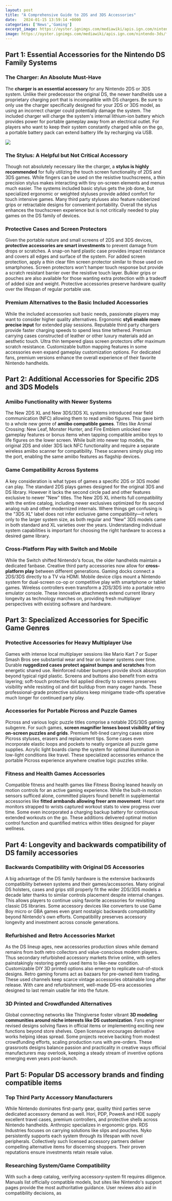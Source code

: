 ```yaml
---
layout: post
title: "A Comprehensive Guide to 2DS and 3DS Accessories"
date:   2024-01-15 13:59:14 +0000
categories: ['News','Gaming']
excerpt_image: https://oyster.ignimgs.com/mediawiki/apis.ign.com/nintendo-3ds/f/f4/Nintendo_2ds_front_view_large.jpg
image: https://oyster.ignimgs.com/mediawiki/apis.ign.com/nintendo-3ds/f/f4/Nintendo_2ds_front_view_large.jpg
---
```


## Part 1: Essential Accessories for the Nintendo DS Family Systems
### The Charger: An Absolute Must-Have 
The **charger is an essential accessory** for any Nintendo 2DS or 3DS system. Unlike their predecessor the original DS, the newer handhelds use a proprietary charging port that is incompatible with DS chargers. Be sure to only use the charger specifically designed for your 2DS or 3DS model, as using an incorrect charger could potentially damage the system. The included charger will charge the system's internal lithium-ion battery which provides power for portable gameplay away from an electrical outlet. For players who want to keep their system constantly charged while on the go, a portable battery pack can extend battery life by recharging via USB. 

![](https://oyster.ignimgs.com/mediawiki/apis.ign.com/nintendo-3ds/f/f4/Nintendo_2ds_front_view_large.jpg)
### The Stylus: A Helpful but Not Critical Accessory
Though not absolutely necessary like the charger, a **stylus is highly recommended** for fully utilizing the touch screen functionality of 2DS and 3DS games. While fingers can be used on the resistive touchscreens, a thin precision stylus makes interacting with tiny on-screen elements and menus much easier. The systems included basic stylus gets the job done, but specialized ergonomic or weighted styluses provide added comfort for touch intensive games. Many third party styluses also feature rubberized grips or retractable designs for convenient portability. Overall the stylus enhances the touchscreen experience but is not critically needed to play games on the DS family of devices.
### Protective Cases and Screen Protectors
Given the portable nature and small screens of 2DS and 3DS devices, **protective accessories are smart investments** to prevent damage from drops or scratches. A snap-on hard plastic case provides impact resistance and covers all edges and surface of the system. For added screen protection, apply a thin clear film screen protector similar to those used on smartphones. Screen protectors won't hamper touch response but provide a scratch resistant barrier over the resistive touch layer. Bulkier grips or pouches are also available for those wanting extra protection with a tradeoff of added size and weight. Protective accessories preserve hardware quality over the lifespan of regular portable use.
### Premium Alternatives to the Basic Included Accessories
While the included accessories suit basic needs, passionate players may want to consider higher quality alternatives. Ergonomic **styli enable more precise input** for extended play sessions. Reputable third party chargers provide faster charging speeds to spend less time tethered. Premium carrying cases constructed of leather or other luxury materials add an aesthetic touch. Ultra thin tempered glass screen protectors offer maximum scratch resistance. Customizable button mapping features in some accessories even expand gameplay customization options. For dedicated fans, premium versions enhance the overall experience of their favorite Nintendo handhelds.
## Part 2: Additional Accessories for Specific 2DS and 3DS Models  
### Amiibo Functionality with Newer Systems
The New 2DS XL and New 3DS/3DS XL systems introduced near field communication (NFC) allowing them to read amiibo figures. This gave birth to a whole new genre of **amiibo compatible games**. Titles like Animal Crossing: New Leaf, Monster Hunter, and Fire Emblem unlocked new gameplay features or bonus items when tapping compatible amiibo toys to life figures on the lower screen. While built into newer top models, the original 2DS and older 3DS lack NFC functionality and require a separate wireless amiibo scanner for compatibility. These scanners simply plug into the port, enabling the same amiibo features as flagship devices.
### Game Compatibility Across Systems
A key consideration is what types of games a specific 2DS or 3DS model can play. The standard 2DS plays games designed for the original 3DS and DS library. However it lacks the second circle pad and other features exclusive to newer "New" titles. The New 2DS XL inherits full compatibility with the entire catalog, including newer exclusives optimized for its second analog nub and other modernized internals. Where things get confusing is the "3DS XL" label does not infer exclusive game compatibility—it refers only to the larger system size, as both regular and "New" 3DS models came in both standard and XL varieties over the years. Understanding individual system capabilities is important for choosing the right hardware to access a desired game library.
### Cross-Platform Play with Switch and Mobile 
While the Switch shifted Nintendo's focus, the older handhelds maintain a dedicated fanbase. Creative third party accessories now allow for **cross-platform play** between different generations. Gaming docks connect a 2DS/3DS directly to a TV via HDMI. Mobile device clips mount a Nintendo system for dual-screen co-op or competitive play with smartphone or tablet games. Wireless controllers even transform a 2DS/3DS into a portable retro emulator console. These innovative attachments extend current library longevity as technology marches on, providing fresh multiplayer perspectives with existing software and hardware.
## Part 3: Specialized Accessories for Specific Game Genres  
### Protective Accessories for Heavy Multiplayer Use 
Games with intense local multiplayer sessions like Mario Kart 7 or Super Smash Bros see substantial wear and tear on loaner systems over time. Durable **ruggedized cases protect against bumps and scratches** from energetic shared use. Reinforced rubber bumpers provide shock absorption beyond typical rigid plastic. Screens and buttons also benefit from extra layering; soft-touch protective foil applied directly to screens preserves visibility while resisting oil and dirt buildup from many eager hands. These professional-grade protective solutions keep minigame trade-offs operative much longer for continued party play. 
### Accessories for Portable Picross and Puzzle Games
Picross and various logic puzzle titles comprise a notable 2DS/3DS gaming subgenre. For such games, **screen magnifier lenses boost visibility of tiny on-screen puzzles and grids**. Premium felt-lined carrying cases store Picross styluses, erasers and replacement tips. Some cases even incorporate elastic loops and pockets to neatly organize all puzzle game supplies. Acrylic light boards clamp the system for optimal illumination in low-light conditions like travel. These specialized accessories enhance the portable Picross experience anywhere creative logic puzzles strike.
### Fitness and Health Games Accessories 
Compatible fitness and health games like Fitness Boxing leaned heavily on motion controls for an active gaming experience. While the built-in motion sensors sufficed alone, committed players found benefit in supplemental accessories like **fitted armbands allowing freer arm movement**. Heart rate monitors strapped to wrists captured workout stats to view progress over time. Some even incorporated a charging backup battery for continuous extended workouts on the go. These additions delivered optimal motion control function and quantified metrics within titles designed for player wellness.
## Part 4: Longevity and backwards compatibility of DS family accessories
### Backwards Compatibility with Original DS Accessories 
A big advantage of the DS family hardware is the extensive backwards compatibility between systems and their games/accessories. Many original DS holsters, cases and grips still properly fit the wider 2DS/3DS models a decade later thanks to similar controls placement despite internal changes. This allows players to continue using favorite accessories for revisiting classic DS libraries. Some accessory devices like converters to use Game Boy micro or GBA games even grant nostalgic backwards compatibility beyond Nintendo's own efforts. Compatibility preserves accessory longevity and investment across console generations. 
### Refurbished and Retro Accessories Market 
As the DS lineup ages, new accessories production slows while demand remains from both retro collectors and value-conscious modern players. Thus secondary refurbished accessory markets thrive online, with sellers painstakingly restoring gently used items to like-new condition. Customizable DIY 3D printed options also emerge to replicate out-of-stock designs. Retro gaming forums act as bazaars for pre-owned item trading. These used channels keep scarce vintage accessories obtainable long after release. With care and refurbishment, well-made DS-era accessories designed to last remain usable far into the future. 
### 3D Printed and Crowdfunded Alternatives
Global connecting networks like Thingiverse foster vibrant **3D modeling communities around niche interests like DS customization**. Fans engineer revised designs solving flaws in official items or implementing exciting new functions beyond store shelves. Open licensure encourages derivative works helping ideas spread. Some projects receive backing from modest crowdfunding efforts, scaling production runs with pre-orders. These grassroots designs balance passion and practicality in creative ways official manufacturers may overlook, keeping a steady stream of inventive options emerging even years post-launch.
## Part 5: Popular DS accessory brands and finding compatible items 
### Top Third Party Accessory Manufacturers 
While Nintendo dominates first-party gear, quality third parties serve dedicated accessory demand as well. Hori, PDP, PowerA and HDE supply excellent travel cases, premium controllers, and protective shells across Nintendo handhelds. Anthropic specializes in ergonomic grips. RDS Industries focuses on carrying solutions like slips and pouches. Nyko persistently supports each system through its lifespan with novel peripherals. Collectively such licensed accessory partners deliver compelling alternative items for discerning shoppers. Their proven reputations ensure investments retain resale value.
### Researching System/Game Compatibility
With such a deep catalog, verifying accessory-system fit requires diligence. Manuals list officially compatible models, but sites like Nintendo's support pages provide the most authoritative guidance. User reviews also aid in compatibility decisions, as